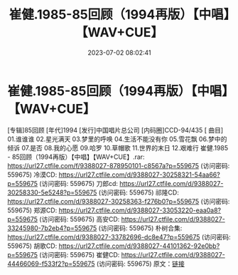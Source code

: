 ﻿---
title: 崔健.1985-85回顾（1994再版）【中唱】【WAV+CUE】
date: 2023-07-02 08:02:41
categories: WAV车载音乐、镜像
tags: 华语中文
---
# 崔健.1985-85回顾（1994再版）【中唱】【WAV+CUE】

[专辑]85回顾
[年代]1994
[发行]中国唱片总公司
[内码圈]CCD-94/435
[
曲目]
01.谁谁谁
02.星光满天
03.梦里的呼唤
04.生活不能没有你
05.雪花飘
06.梦中的倾诉
07.是否
08.我的心愿
09.哈罗
10.草帽歌
11.世界的末日
12.艰难行
崔健.1985 - 85回顾（1994再版）【中唱】【WAV+CUE】.rar: https://url27.ctfile.com/f/9388027-878950101-c8567a?p=559675
(访问密码: 559675)
冷漠CD: https://url27.ctfile.com/d/9388027-30258321-54aa66?p=559675
(访问密码: 559675)
刀郎cd: https://url27.ctfile.com/d/9388027-30258330-5e5248?p=559675
(访问密码: 559675)
祁隆CD: https://url27.ctfile.com/d/9388027-30258363-f276b0?p=559675
(访问密码: 559675)
郑源CD: https://url27.ctfile.com/d/9388027-33053220-eaa0a8?p=559675
(访问密码: 559675)
高安CD: https://url27.ctfile.com/d/9388027-33245980-7b2eb4?p=559675
(访问密码: 559675)
朴树合集: https://url27.ctfile.com/d/9388027-33782696-dc8e47?p=559675
(访问密码: 559675)
胡歌CD: https://url27.ctfile.com/d/9388027-44101362-92e0bb?p=559675
(访问密码: 559675)
崔健CD: https://url27.ctfile.com/d/9388027-44466069-f533f2?p=559675
(访问密码: 559675)
原文：[链接](https://blog.sina.com.cn/s/blog_1647c7e76010312ix.html)
